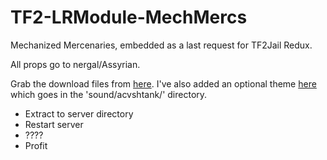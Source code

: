 # TF2-LRModule-MechMercs
Mechanized Mercenaries, embedded as a last request for TF2Jail Redux.

All props go to nergal/Assyrian.

Grab the download files from [here](https://drive.google.com/file/d/0B3FFWr3FjZWEMFVNYS1yanJONUU/view).
I've also added an optional theme [here](https://www.dropbox.com/s/gxcg0etn0qmmlxy/theme.mp3?dl=0) which goes in the 'sound/acvshtank/' directory.

- Extract to server directory
- Restart server
- ????
- Profit
